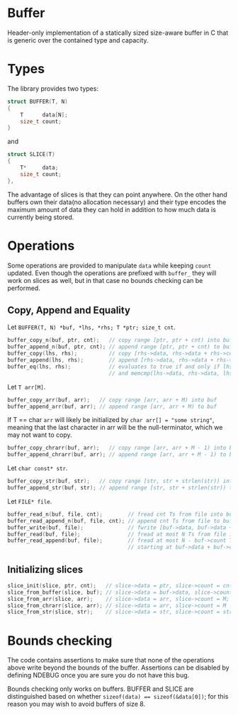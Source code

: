 # Buffer
Header-only implementation of a statically sized size-aware buffer in C that is generic over the contained type and capacity.

# Types
The library provides two types:
```c
struct BUFFER(T, N)
{
	T      data[N];
	size_t count;
}
```
and
```c
struct SLICE(T)
{
	T*     data;
	size_t count;
},
```
The advantage of slices is that they can point anywhere.
On the other hand buffers own their data(no allocation necessary) and their type encodes the
maximum amount of data they can hold in addition to how much data is currently being stored.

# Operations
Some operations are provided to manipulate `data` while keeping `count` updated.
Even though the operations are prefixed with `buffer_` they will work on slices as well, but
in that case no bounds checking can be performed.

## Copy, Append and Equality
Let `BUFFER(T, N) *buf, *lhs, *rhs; T *ptr; size_t cnt`.
```c
buffer_copy_n(buf, ptr, cnt);   // copy range [ptr, ptr + cnt) into buf
buffer_append_n(buf, ptr, cnt); // append range [ptr, ptr + cnt) to buf
buffer_copy(lhs, rhs);          // copy [rhs->data, rhs->data + rhs->count) into lhs
buffer_append(lhs, rhs);        // append [rhs->data, rhs->data + rhs->count) to lhs
buffer_eq(lhs, rhs);            // evaluates to true if and only if lhs->count == rhs->count
                                // and memcmp(lhs->data, rhs->data, lhs->count) == 0
```

Let `T arr[M]`.
```c
buffer_copy_arr(buf, arr);   // copy range [arr, arr + M) into buf
buffer_append_arr(buf, arr); // append range [arr, arr + M) to buf
```
If T == char `arr` will likely be initialized by `char arr[] = "some string"`, meaning that the last character in arr will be the null-terminator, which we may not want to copy.
```c
buffer_copy_chrarr(buf, arr);   // copy range [arr, arr + M - 1) into buf
buffer_append_chrarr(buf, arr); // append range [arr, arr + M - 1) to buf
```

Let `char const* str`.
```c
buffer_copy_str(buf, str);   // copy range [str, str + strlen(str)) into buf
buffer_append_str(buf, str); // append range [str, str + strlen(str)) to buf
```

Let `FILE* file`.
```c
buffer_read_n(buf, file, cnt);        // fread cnt Ts from file into buf
buffer_read_append_n(buf, file, cnt); // append cnt Ts from file to buf
buffer_write(buf, file);              // fwrite [buf->data, buf->data + buf->count) to file
buffer_read(buf, file);               // fread at most N Ts from file into buf
buffer_read_append(buf, file);        // fread at most N - buf->count Ts from file into buf
                                      // starting at buf->data + buf->count
```

## Initializing slices
```c
slice_init(slice, ptr, cnt);   // slice->data = ptr, slice->count = cnt
slice_from_buffer(slice, buf); // slice->data = buf->data, slice->count = buf->count
slice_from_arr(slice, arr);    // slice->data = arr, slice->count = M;
slice_from_chrarr(slice, arr); // slice->data = arr, slice->count = M - 1;
slice_from_str(slice, str);    // slice->data = str, slice->count = strlen(str)
```

# Bounds checking
The code contains assertions to make sure that none of the operations above write beyond the bounds of the buffer. Assertions can be disabled by defining NDEBUG once you are sure you do not have this bug.

Bounds checking only works on buffers. BUFFER and SLICE are distinguished based on whether
`sizeof(data) == sizeof(&data[0])`; for this reason you may wish to avoid buffers of size 8.
